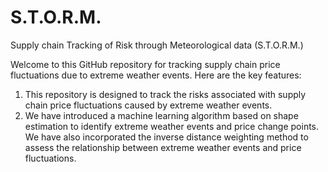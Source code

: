 # S.T.O.R.M.
Supply chain Tracking of Risk through Meteorological data (S.T.O.R.M.)

Welcome to this GitHub repository for tracking supply chain price fluctuations due to extreme weather events. Here are the key features:

1. This repository is designed to track the risks associated with supply chain price fluctuations caused by extreme weather events.
2. We have introduced a machine learning algorithm based on shape estimation to identify extreme weather events and price change points. We have also incorporated the inverse distance weighting method to assess the relationship between extreme weather events and price fluctuations.

